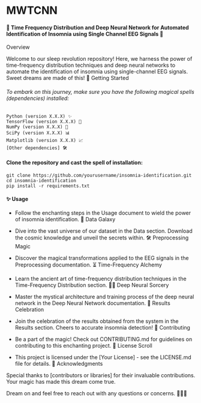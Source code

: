# MWTCNN


#### 🌟 Time Frequency Distribution and Deep Neural Network for Automated Identification of Insomnia using Single Channel EEG Signals 🌙
Overview

Welcome to our sleep revolution repository! Here, we harness the power of time-frequency distribution techniques and deep neural networks to automate the identification of insomnia using single-channel EEG signals. Sweet dreams are made of this!
🚀 Getting Started

###### To embark on this journey, make sure you have the following magical spells (dependencies) installed:

    Python (version X.X.X) ✨
    TensorFlow (version X.X.X) 🧠
    NumPy (version X.X.X) 🎲
    SciPy (version X.X.X) 📊
    Matplotlib (version X.X.X) 📈
    [Other dependencies] 🛠️

#### Clone the repository and cast the spell of installation:

```
git clone https://github.com/yourusername/insomnia-identification.git
cd insomnia-identification
pip install -r requirements.txt
```
#### ✨ Usage

* Follow the enchanting steps in the Usage document to wield the power of insomnia identification.
🌌 Data Galaxy

* Dive into the vast universe of our dataset in the Data section. Download the cosmic knowledge and unveil the secrets within.
🛠️ Preprocessing Magic

* Discover the magical transformations applied to the EEG signals in the Preprocessing documentation.
⏳ Time-Frequency Alchemy

* Learn the ancient art of time-frequency distribution techniques in the Time-Frequency Distribution section.
🧙‍♂️ Deep Neural Sorcery

* Master the mystical architecture and training process of the deep neural network in the Deep Neural Network documentation.
🎉 Results Celebration

* Join the celebration of the results obtained from the system in the Results section. Cheers to accurate insomnia detection!
🤝 Contributing

* Be a part of the magic! Check out CONTRIBUTING.md for guidelines on contributing to this enchanting project.
📜 License Scroll

* This project is licensed under the [Your License] - see the LICENSE.md file for details.
🙏 Acknowledgments

Special thanks to [contributors or libraries] for their invaluable contributions. Your magic has made this dream come true.

Dream on and feel free to reach out with any questions or concerns. 🌌💤✨
